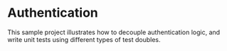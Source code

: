 # Authentication
This sample project illustrates how to decouple authentication logic, and write unit tests using different types of test doubles.
